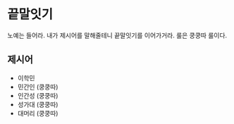 # 끝말잇기

노예는 들어라. 내가 제시어를 말해줄테니 끝말잇기를 이어가거라. 룰은 쿵쿵따 룰이다.



## 제시어

+ 이학민
+ 민간인 (쿵쿵따)
+ 인간성 (쿵쿵따)
+ 성가대 (쿵쿵따)
+ 대머리 (쿵쿵따)

